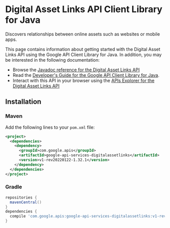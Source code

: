 # Digital Asset Links API Client Library for Java

Discovers relationships between online assets such as websites or mobile apps.

This page contains information about getting started with the Digital Asset Links API
using the Google API Client Library for Java. In addition, you may be interested
in the following documentation:

* Browse the [Javadoc reference for the Digital Asset Links API][javadoc]
* Read the [Developer's Guide for the Google API Client Library for Java][google-api-client].
* Interact with this API in your browser using the [APIs Explorer for the Digital Asset Links API][api-explorer]

## Installation

### Maven

Add the following lines to your `pom.xml` file:

```xml
<project>
  <dependencies>
    <dependency>
      <groupId>com.google.apis</groupId>
      <artifactId>google-api-services-digitalassetlinks</artifactId>
      <version>v1-rev20220122-1.32.1</version>
    </dependency>
  </dependencies>
</project>
```

### Gradle

```gradle
repositories {
  mavenCentral()
}
dependencies {
  compile 'com.google.apis:google-api-services-digitalassetlinks:v1-rev20220122-1.32.1'
}
```

[javadoc]: https://googleapis.dev/java/google-api-services-digitalassetlinks/latest/index.html
[google-api-client]: https://github.com/googleapis/google-api-java-client/
[api-explorer]: https://developers.google.com/apis-explorer/#p/digitalassetlinks/v1/
